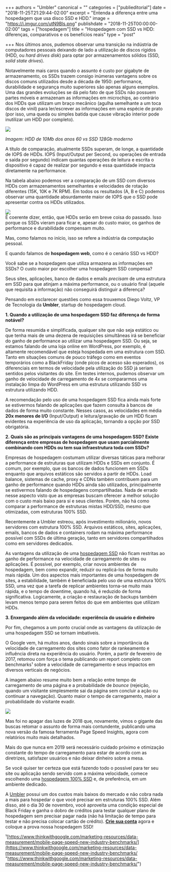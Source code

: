 +++
authors = "Umbler"
canonical = ""
categories = ["publieditorial"]
date = "2018-11-25T21:29:44-02:00"
excerpt = "Entenda a diferença entre uma hospedagem que usa disco SSD e HDD."
image = "https://i.imgur.com/utN9Bls.png"
publishdate = "2018-11-25T00:00:00-02:00"
tags = ["hospedagem"]
title = "Hospedagem com SSD vs HDD: diferenças, comparativos e os benefícios reais"
type = "post"

+++
Nos últimos anos, pudemos observar uma transição na indústria de computadores pessoais deixando de lado a utilização de discos rígidos (HDD, ou _hard drives disk_) para optar por armazenamentos sólidos (SSD, _solid state drives_). 

Notavelmente mais caros quando o assunto é custo por gigabyte de armazenamento, os SSDs trazem consigo inúmeras vantagens sobre os discos comuns utilizados desde a década de 1950: performance, durabilidade e segurança muito superiores são apenas alguns exemplos. Uma das grandes evoluções se dá pelo fato de que SSDs não possuem partes móveis e armazenam as informações em microchips, ao contrário dos HDDs que utilizam um braço mecânico (agulha semelhante a um toca discos de vinil) para ler/escrever as informações em uma espécie de prato (por isso, uma queda ou simples batida que cause vibração interior pode inutilizar um HDD por completo).

![](https://i.imgur.com/u7ZPPIF.jpg)

_Imagem: HDD de 10Mb dos anos 60 vs SSD 128Gb moderno_

A título de comparação, atualmente SSDs superam, de longe, a quantidade de IOPS de HDDs. IOPS (Input/Output per Second, ou operações de entrada e saída por segundo) indicam quantas operações de leitura e escrita o dispositivo é capaz de realizar por segundo e essa quantidade impacta diretamente na performance.

Na tabela abaixo podemos ver a comparação de um SSD com diversos HDDs com armazenamentos semelhantes e velocidades de rotação diferentes (15K, 10K e 7K RPM). Em todos os resultados (A, B e C) podemos observar uma quantidade absurdamente maior de IOPS que o SSD pode apresentar contra os HDDs utilizados.

![](https://i.imgur.com/aDkN6AJ.jpg)  
É coerente dizer, então, que HDDs serão em breve coisa do passado. Isso porque os SSDs vieram para ficar e, apesar do custo maior, os ganhos de performance e durabilidade compensam muito.

Mas, como falamos no início, isso se refere a indústria da computação pessoal. 

E quando falamos de **hospedagem web**, como é o cenário SSD vs HDD? 

Você sabe se a hospedagem que utiliza armazena as informações em SSDs? O custo maior por escolher uma hospedagem SSD compensa? 

Seus sites, aplicações, banco de dados e emails _precisam_ de uma estrutura em SSD para que atinjam a máxima performance, ou o usuário final (aquele que requisita a informação) não conseguirá distinguir a diferença?

Pensando em esclarecer questões como essa trouxemos Diego Voltz, VP de Tecnologia da **Umbler**, startup de hospedagem cloud.

**1. Quando a utilização de uma hospedagem SSD faz diferença de forma notável?**

De forma resumida e simplificada, qualquer site que não seja estático ou que tenha mais de uma dezena de requisições simultâneas irá se beneficiar do ganho de performance ao utilizar uma hospedagem SSD. Ou seja, se estamos falando de uma loja online em WordPress, por exemplo, é altamente recomendável que esteja hospedada em uma estrutura com SSD. Tanto em situações comuns de pouco tráfego como em eventos temporários como a BlackFriday (onde picos de acesso são esperados), os diferenciais em termos de velocidade pela utilização do SSD já seriam sentidos pelos visitantes do site. Em testes internos, pudemos observar um ganho de velocidade de carregamento de 4x se compararmos uma instalação limpa do WordPress em uma estrutura utilizando SSD vs estrutura utilizando HDD.

A recomendação pelo uso de uma hospedagem SSD fica ainda mais forte se estivermos falando de aplicações que fazem consulta à bancos de dados de forma muito constante. Nesses casos, as velocidades em média **20x menores de I/O** (Input/Output) e leitura/gravação de um HDD ficam evidentes na experiência de uso da aplicação, tornando a opção por SSD obrigatória.

**2. Quais são as principais vantagens de uma hospedagem SSD? Existe diferença entre empresas de hospedagem que usam parcialmente combinando com HDDs ou tem sua infraestrutura toda com SSDs?**

Empresas de hospedagem costumam utilizar diversas táticas para melhorar a performance de estruturas que utilizam HDDs e SSDs em conjunto. É comum, por exemplo, que os bancos de dados funcionem em SSDs enquanto que arquivos estáticos são servidos a partir de HDDs. Load balance, sistemas de cache, proxy e CDNs também contribuem para um ganho de performance quando HDDs ainda são utilizados, principalmente se estivermos falando de hospedagens compartilhadas. Nada de errado nesse aspecto visto que as empresas buscam oferecer a melhor solução com o custo mais baixo para sí e seus clientes. Porém, não há como comparar a performance de estruturas mistas HDD/SSD, mesmo que otimizadas, com estruturas 100% SSD.

Recentemente a Umbler estreou, após investimento milionário, novos servidores com estrutura 100% SSD. Arquivos estáticos, sites, aplicações, emails, bancos de dados e containers rodam na máxima performance possível com SSDs de última geração, tanto em servidores compartilhados como em servidores dedicados.

As vantagens da utilização de uma [hospedagem SSD](https://www.umbler.com/br/hospedagem-ssd?utm_source=tableless&utm_medium=ssdvshdd) não ficam restritas ao ganho de performance na velocidade de carregamento de sites ou aplicações. É possível, por exemplo, criar novos ambientes de hospedagem, bem como expandir, reduzir ou replicá-los de forma muito mais rápida. Um dos aspectos mais importantes de uma hospedagem de sites, a estabilidade, também é beneficiada pelo uso de uma estrutura 100% SSD, uma vez que a tarefa de replicar ambientes torna-se muito mais rápida, e o tempo de downtime, quando há, é reduzido de forma significativa. Logicamente, a criação e restauração de backups também levam menos tempo para serem feitos do que em ambientes que utilizam HDDs.

**3. Enxergando além da velocidade: experiência do usuário e dinheiro**

Por fim, chegamos a um ponto crucial onde as vantagens da utilização de uma hospedagem SSD se tornam imbatíveis.

O Google vem, há muitos anos, dando sinais sobre a importância da velocidade de carregamento dos sites como fator de rankeamento e influência direta na experiência do usuário. Porém, a partir de fevereiro de 2017, retomou com força o tema publicando um report completo com benchmarks¹ sobre a velocidade de carregamento e seus impactos em diversos verticais de negócios.

A imagem abaixo resume muito bem a relação entre tempo de carregamento de uma página e a probabilidade de _bounce_ (rejeição, quando um visitante simplesmente sai da página sem concluir a ação ou continuar a navegação). Quanto maior o tempo de carregamento, maior a probabilidade do visitante evadir.

![](https://i.imgur.com/ji1K1K8.png)

Mas foi no apagar das luzes de 2018 que, novamente, vimos o gigante das buscas retomar o assunto de forma mais contundente, publicando uma nova versão da famosa ferramenta Page Speed Insights, agora com relatórios muito mais detalhados. 

Mais do que nunca em 2019 será necessário cuidado próximo e otimização constante do tempo de carregamento para estar de acordo com as diretrizes, satisfazer usuários e não deixar dinheiro sobre a mesa. 

Se você quiser ter certeza que está fazendo todo o possível para ter seu site ou aplicação sendo servido com a máxima velocidade, comece escolhendo uma [hospedagem 100% SSD](https://www.umbler.com/br/hospedagem-ssd?utm_source=tableless&utm_medium=ssdvshdd) e, de preferência, em um ambiente dedicado.

A [Umbler](https://www.umbler.com/br?utm_source=tableless&utm_medium=ssdvshdd) possui um dos custos mais baixos do mercado e não cobra nada a mais para hospedar o que você precisar em estruturas 100% SSD. Além disso, até o dia 30 de novembro, você aproveita uma condição especial de Black Friday e ganha o dobro de créditos para testar qualquer plano de hospedagem sem precisar pagar nada (não há limitação de tempo para testar e não precisa colocar cartão de crédito). [**Crie sua conta**](https://app.umbler.com/account/register?utm_source=tableless&utm_medium=ssdvshdd) agora e coloque a prova nossa hospedagem SSD!

¹[https://www.thinkwithgoogle.com/marketing-resources/data-measurement/mobile-page-speed-new-industry-benchmarks/](https://www.thinkwithgoogle.com/marketing-resources/data-measurement/mobile-page-speed-new-industry-benchmarks/ "https://www.thinkwithgoogle.com/marketing-resources/data-measurement/mobile-page-speed-new-industry-benchmarks/")